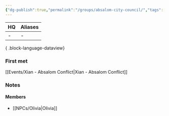 ```yaml
---
{"dg-publish":true,"permalink":"/groups/absalom-city-council/","tags":["group"],"dgShowBacklinks":true,"dgShowLocalGraph":true,"noteIcon":"group","created":"2024-01-06T13:55:36.781+01:00","updated":"2024-01-18T16:02:50.794+01:00"}
---
```


| HQ | Aliases |
| -- | ------- |
| \- | \-      |

{ .block-language-dataview}
### First met
[[Events/Xian - Absalom Conflict\|Xian - Absalom Conflict]]
### Notes

#### Members
- [[NPCs/Olivia\|Olivia]]